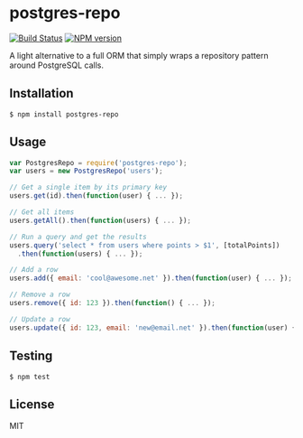 # postgres-repo

[![Build Status](https://travis-ci.org/bvalosek/postgres-repo.png?branch=master)](https://travis-ci.org/bvalosek/postgres-repo)
[![NPM version](https://badge.fury.io/js/postgres-repo.png)](http://badge.fury.io/js/postgres-repo)

A light alternative to a full ORM that simply wraps a repository pattern around
PostgreSQL calls.

## Installation

```
$ npm install postgres-repo
```

## Usage

```javascript
var PostgresRepo = require('postgres-repo');
var users = new PostgresRepo('users');

// Get a single item by its primary key
users.get(id).then(function(user) { ... });

// Get all items
users.getAll().then(function(users) { ... });

// Run a query and get the results
users.query('select * from users where points > $1', [totalPoints])
  .then(function(users) { ... });

// Add a row
users.add({ email: 'cool@awesome.net' }).then(function(user) { ... });

// Remove a row
users.remove({ id: 123 }).then(function() { ... });

// Update a row
users.update({ id: 123, email: 'new@email.net' }).then(function(user) { ... });
```

## Testing

```
$ npm test
```

## License

MIT


